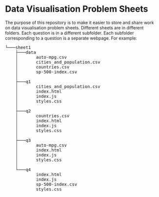 # Data Visualisation Problem Sheets

The purpose of this repository is to make it easier to store and share work on data visualisation problem sheets. Different sheets are in different folders. Each question is in a different subfolder. Each subfolder corresponding to a question is a separate webpage. For example:

<pre>
└───sheet1
    ├───data
    │       auto-mpg.csv
    │       cities_and_population.csv
    │       countries.csv
    │       sp-500-index.csv
    │
    ├───q1
    │       cities_and_population.csv
    │       index.html
    │       index.js
    │       styles.css
    │
    ├───q2
    │       countries.csv
    │       index.html
    │       index.js
    │       styles.css
    │
    ├───q3
    │       auto-mpg.csv
    │       index.html
    │       index.js
    │       styles.css
    │
    └───q4
            index.html
            index.js
            sp-500-index.csv
            styles.css
</pre>
